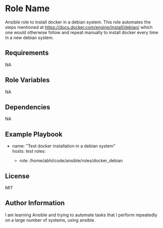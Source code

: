 Role Name
=========

Ansible role to install docker in a debian system. This role automates the steps
mentioned at https://docs.docker.com/engine/install/debian/ which one would 
otherwise follow and repeat manually to install docker every time in a new debian
system. 

Requirements
------------

NA

Role Variables
--------------

NA

Dependencies
------------

NA

Example Playbook
----------------

- name: "Test docker installation in a debian system"                                         
  hosts: test 
  roles:                                                                        
                                                                                
    - role: /home/abhi/code/ansible/roles/docker_debian  

License
-------

MIT

Author Information
------------------

I am learning Ansible and trying to automate tasks that I perform repeatedly on
a large number of systems, using ansible.
